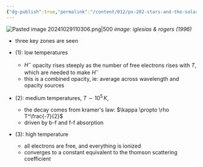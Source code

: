 ```yaml
---
{"dg-publish":true,"permalink":"/content/012/px-282-stars-and-the-solar-system/c-stellar-atmosphere/c9-sources-of-opacity/px-282-c9g-combined-opacity/","noteIcon":"1","created":"2024-11-25T10:50:32.000+00:00","updated":"2024-12-22T15:22:40.249+00:00"}
---
```


![Pasted image 20241029110306.png|500](/img/user/pics/Pasted%20image%2020241029110306.png)
*image: iglesias & rogers (1996)*

- three key zones are seen

- $(1):$ low temperatures
	- $H^{-}$ opacity rises steeply as the number of free electrons rises with $T$, which are needed to make $H^{-}$
	- this is a combined opacity, ie:  average across wavelength and opacity sources

- $(2):$ medium temperatures, $T\sim10^{5}\,K$, 
	- the decay comes from kramer's law: $\kappa \propto \rho T^\frac{-7}{2}$ 
	- driven by b-f and f-f absorption

- $(3):$ high temperature
	- all electrons are free, and everything is ionized
	- converges to a constant equivalent to the thomson scattering coefficient
